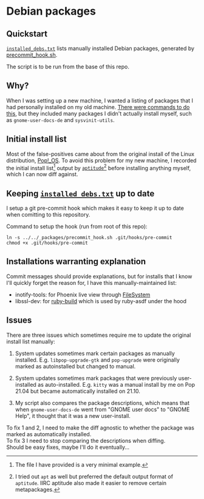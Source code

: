 # Debian packages
## Quickstart
[`installed_debs.txt`](installed_debs.txt) lists manually installed Debian packages, generated by [precommit_hook.sh](precommit_hook.sh).  

The script is to be run from the base of this repo.

## Why?
When I was setting up a new machine, I wanted a listing of packages that I had personally installed on my old machine. [There were commands to do this](https://stackoverflow.com/questions/41007182/debian-listing-all-user-installed-packages), but they included many packages I didn't actually install myself, such as `gnome-user-docs-de` and `sysvinit-utils`.

## Initial install list
Most of the false-positives came about from the original install of the Linux distribution, [Pop!_OS](https://pop.system76.com/). To avoid this problem for my new machine, I recorded the initial install list[^1] output by [`aptitude`](https://wiki.debian.org/Aptitude)[^2] before installing anything myself, which I can now diff against.

## Keeping [`installed_debs.txt`](installed_debs.txt) up to date
I setup a git pre-commit hook which makes it easy to keep it up to date when comitting to this repository.

Command to setup the hook (run from root of this repo):
```
ln -s ../../_packages/precommit_hook.sh .git/hooks/pre-commit
chmod +x .git/hooks/pre-commit
```

## Installations warranting explanation
Commit messages should provide explanations, but for installs that I know I'll quickly forget the reason for, I have this manually-maintained list:
- inotify-tools: for Phoenix live view through [FileSystem](https://github.com/falood/file_system/blob/acfc8a36b1a1bbb2e64e6451173ed03309812b2c/lib/file_system/backends/fs_inotify.ex#L43)
- libssl-dev: for [ruby-build](https://github.com/rbenv/ruby-build/wiki#troubleshooting) which is used by ruby-asdf under the hood

## Issues
There are three issues which sometimes require me to update the original install list manually:
1. System updates sometimes mark certain packages as manually installed. E.g. `libpop-upgrade-gtk` and `pop-upgrade` were originally marked as autoinstalled but changed to manual.

2. System updates sometimes mark packages that were previously user-installed as auto-installed. E.g. `kitty` was a manual install by me on Pop 21.04 but became automatically installed on 21.10.

3. My script also compares the package descriptions, which means that when `gnome-user-docs-de` went from "GNOME user docs" to "GNOME Help", it thought that it was a new user-install.

To fix 1 and 2, I need to make the diff agnostic to whether the package was marked as automatically installed.  
To fix 3 I need to stop comparing the descriptions when diffing.  
Should be easy fixes, maybe I'll do it eventually...

[^1]: The file I have provided is a very minimal example.
[^2]: I tried out `apt` as well but preferred the default output format of `aptitude`. IIRC aptitude also made it easier to remove certain metapackages.
